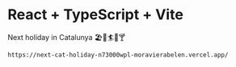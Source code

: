# React + TypeScript + Vite

Next holiday in Catalunya 🏖️🌴🏄🌞🍸


``https://next-cat-holiday-n73000wpl-moravierabelen.vercel.app/``
